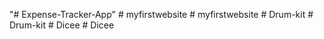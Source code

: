"# Expense-Tracker-App" 
#   m y f i r s t w e b s i t e  
 #   m y f i r s t w e b s i t e  
 #   D r u m - k i t  
 #   D r u m - k i t  
 #   D i c e e  
 #   D i c e e  
 